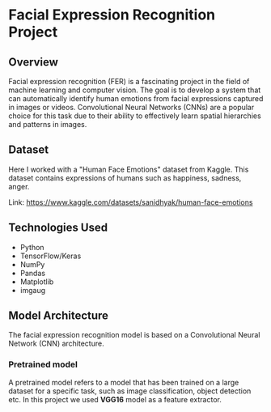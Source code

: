 # Facial Expression Recognition Project

## Overview
Facial expression recognition (FER) is a fascinating project in the field of machine learning and computer vision. The goal is to develop a system that can automatically identify human emotions from facial expressions captured in images or videos. Convolutional Neural Networks (CNNs) are a popular choice for this task due to their ability to effectively learn spatial hierarchies and patterns in images.

## Dataset
Here I worked with a "Human Face Emotions" dataset from Kaggle. This dataset contains expressions of humans such as happiness, sadness, anger.

Link: https://www.kaggle.com/datasets/sanidhyak/human-face-emotions

## Technologies Used
- Python
- TensorFlow/Keras
- NumPy
- Pandas
- Matplotlib
- imgaug

## Model Architecture
The facial expression recognition model is based on a Convolutional Neural Network (CNN) architecture.

### Pretrained model
A pretrained model refers to a model that has been trained on a large dataset for a specific task, such as image classification, object detection etc. In this project we used **VGG16** model as a feature extractor.

